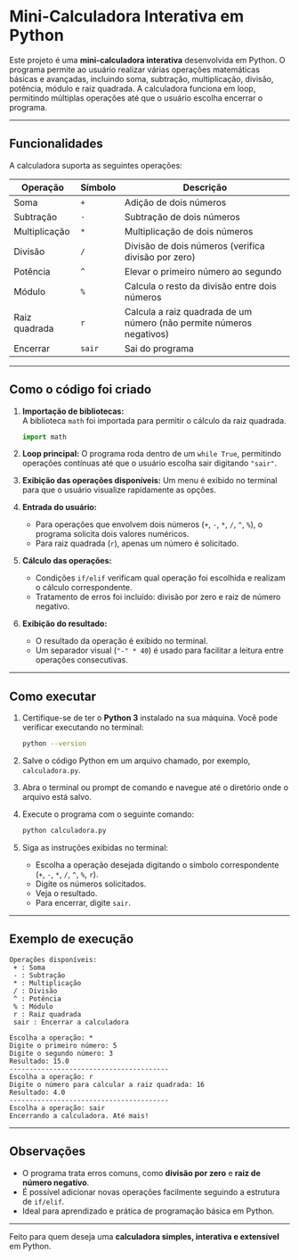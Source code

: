 # Mini-Calculadora Interativa em Python

Este projeto é uma **mini-calculadora interativa** desenvolvida em Python. O programa permite ao usuário realizar várias operações matemáticas básicas e avançadas, incluindo soma, subtração, multiplicação, divisão, potência, módulo e raiz quadrada. A calculadora funciona em loop, permitindo múltiplas operações até que o usuário escolha encerrar o programa.

---

## Funcionalidades

A calculadora suporta as seguintes operações:

| Operação | Símbolo | Descrição |
|----------|---------|-----------|
| Soma | `+` | Adição de dois números |
| Subtração | `-` | Subtração de dois números |
| Multiplicação | `*` | Multiplicação de dois números |
| Divisão | `/` | Divisão de dois números (verifica divisão por zero) |
| Potência | `^` | Elevar o primeiro número ao segundo |
| Módulo | `%` | Calcula o resto da divisão entre dois números |
| Raiz quadrada | `r` | Calcula a raiz quadrada de um número (não permite números negativos) |
| Encerrar | `sair` | Sai do programa |

---

## Como o código foi criado

1. **Importação de bibliotecas:**  
   A biblioteca `math` foi importada para permitir o cálculo da raiz quadrada.

   ```python
   import math

2. **Loop principal:**
   O programa roda dentro de um `while True`, permitindo operações contínuas até que o usuário escolha sair digitando `"sair"`.

3. **Exibição das operações disponíveis:**
   Um menu é exibido no terminal para que o usuário visualize rapidamente as opções.

4. **Entrada do usuário:**

   * Para operações que envolvem dois números (`+`, `-`, `*`, `/`, `^`, `%`), o programa solicita dois valores numéricos.
   * Para raiz quadrada (`r`), apenas um número é solicitado.

5. **Cálculo das operações:**

   * Condições `if/elif` verificam qual operação foi escolhida e realizam o cálculo correspondente.
   * Tratamento de erros foi incluído: divisão por zero e raiz de número negativo.

6. **Exibição do resultado:**

   * O resultado da operação é exibido no terminal.
   * Um separador visual (`"-" * 40`) é usado para facilitar a leitura entre operações consecutivas.

---

## Como executar

1. Certifique-se de ter o **Python 3** instalado na sua máquina.
   Você pode verificar executando no terminal:

   ```bash
   python --version
   ```

2. Salve o código Python em um arquivo chamado, por exemplo, `calculadora.py`.

3. Abra o terminal ou prompt de comando e navegue até o diretório onde o arquivo está salvo.

4. Execute o programa com o seguinte comando:

   ```bash
   python calculadora.py
   ```

5. Siga as instruções exibidas no terminal:

   * Escolha a operação desejada digitando o símbolo correspondente (`+`, `-`, `*`, `/`, `^`, `%`, `r`).
   * Digite os números solicitados.
   * Veja o resultado.
   * Para encerrar, digite `sair`.

---

## Exemplo de execução

```
Operações disponíveis:
 + : Soma
 - : Subtração
 * : Multiplicação
 / : Divisão
 ^ : Potência
 % : Módulo
 r : Raiz quadrada
 sair : Encerrar a calculadora

Escolha a operação: *
Digite o primeiro número: 5
Digite o segundo número: 3
Resultado: 15.0
----------------------------------------
Escolha a operação: r
Digite o número para calcular a raiz quadrada: 16
Resultado: 4.0
----------------------------------------
Escolha a operação: sair
Encerrando a calculadora. Até mais!
```

---

## Observações

* O programa trata erros comuns, como **divisão por zero** e **raiz de número negativo**.
* É possível adicionar novas operações facilmente seguindo a estrutura de `if/elif`.
* Ideal para aprendizado e prática de programação básica em Python.

---

Feito para quem deseja uma **calculadora simples, interativa e extensível** em Python.
